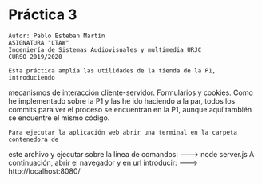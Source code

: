 # Práctica 3

    Autor: Pablo Esteban Martín
    ASIGNATURA "LTAW"
    Ingeniería de Sistemas Audiovisuales y multimedia URJC
    CURSO 2019/2020

    Esta práctica amplía las utilidades de la tienda de la P1, introduciendo
  mecanismos de interacción cliente-servidor. Formularios y cookies.
  Como he implementado sobre la P1 y las he ido haciendo a la par, todos
  los commits para ver el proceso se encuentran en la P1, aunque aquí también
  se encuentre el mismo código.

    Para ejecutar la aplicación web abrir una terminal en la carpeta contenedora de
  este archivo y ejecutar sobre la línea de comandos:
  ---> node server.js
  A continuación, abrir el navegador y en url introducir:
  ---> http://localhost:8080/
